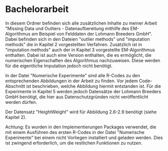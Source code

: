 # Bachelorarbeit
In diesem Ordner befinden sich alle zusätzlichen Inhalte zu meiner Arbeit "Missing Data und Outliers - Datenaufbereitung mithilfe des EM-Algorithmus am Beispiel von Felddaten der Lohmann Breeders GmbH".
Dabei befinden sich in den Dateien "outlier methods" und "imputation methods" die in Kapitel 2 vorgestellten Verfahren. Zusätzlich ist in "imputation methods" auch der in Kapitel 3 vorgestellte EM-Algorithmus enthalten. Dabei ist auch eine Version enthalten, die es ermöglicht, die numerischen Eigenschaften des Algorithmus nachzuweisen. Diese werden für die eigentliche Imputation jedoch nicht benötigt.

In der Datei "Numerische Experimente" sind alle R-Codes zu den entsprechenden Abbildungen in der Arbeit zu finden. Vor jedem Code-Abschnitt ist beschrieben, welche Abbildung hiermit entstanden ist. Für die Experimente in Kapitel 5 werden jedoch Datensätze der Lohmann Breeders GmbH benötigt, die hier aus Datenschutzgründen nicht veröffentlicht werden dürfen.

Der Datensatz "HeightWeight" wird für Abbildung 2.6-2.9 benötigt (siehe Kapitel 2).

Achtung: Es wurden in den Implementierungen Packages verwendet, die mit einem Ausführen des ersten R-Codes in der Datei "Numerische Experimente" bei einem nicht Vorliegen installiert und geladen werden. Dies ist zwingend erforderlich, um die restlichen Funktionen zu nutzen.  
